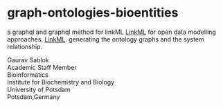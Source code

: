 # graph-ontologies-bioentities

a graphql and graphql method for linkML [LinkML](https://github.com/linkml/linkml) for open data modelling approaches. [LinkML](https://linkml.io/). generating the ontology graphs and the system relationship.

Gaurav Sablok \
Academic Staff Member \
Bioinformatics \
Institute for Biochemistry and Biology \
University of Potsdam \
Potsdam,Germany
